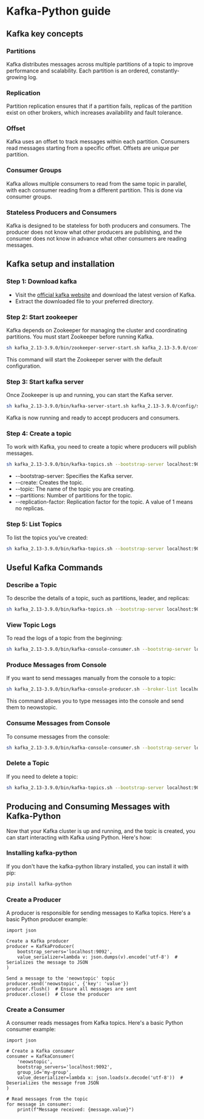 # Kafka-Python guide

## Kafka key concepts

### Partitions

Kafka distributes messages across multiple partitions of a topic to improve performance and scalability. Each partition is an ordered, constantly-growing log.

### Replication

Partition replication ensures that if a partition fails, replicas of the partition exist on other brokers, which increases availability and fault tolerance.

### Offset

Kafka uses an offset to track messages within each partition. Consumers read messages starting from a specific offset. Offsets are unique per partition.

### Consumer Groups

Kafka allows multiple consumers to read from the same topic in parallel, with each consumer reading from a different partition. This is done via consumer groups.

### Stateless Producers and Consumers

Kafka is designed to be stateless for both producers and consumers. The producer does not know what other producers are publishing, and the consumer does not know in advance what other consumers are reading messages.

## Kafka setup and installation

### Step 1: Download kafka

- Visit the [official kafka website](https://kafka.apache.org/downloads) and download the latest version of Kafka.
- Extract the downloaded file to your preferred directory. 

### Step 2: Start zookeeper

Kafka depends on Zookeeper for managing the cluster and coordinating partitions. You must start Zookeeper before running Kafka.

```bash
sh kafka_2.13-3.9.0/bin/zookeeper-server-start.sh kafka_2.13-3.9.0/config/zookeeper.properties
```

This command will start the Zookeeper server with the default configuration.

### Step 3: Start kafka server

Once Zookeeper is up and running, you can start the Kafka server.

```bash
sh kafka_2.13-3.9.0/bin/kafka-server-start.sh kafka_2.13-3.9.0/config/server.properties
```

Kafka is now running and ready to accept producers and consumers.

### Step 4: Create a topic

To work with Kafka, you need to create a topic where producers will publish messages.

```bash
sh kafka_2.13-3.9.0/bin/kafka-topics.sh --bootstrap-server localhost:9092 --create --topic neowstopic --partitions 1 --replication-factor 1
```

- --bootstrap-server: Specifies the Kafka server.
- --create: Creates the topic.
- --topic: The name of the topic you are creating.
- --partitions: Number of partitions for the topic.
- --replication-factor: Replication factor for the topic. A value of 1 means no replicas.

### Step 5: List Topics

To list the topics you’ve created:

```bash
sh kafka_2.13-3.9.0/bin/kafka-topics.sh --bootstrap-server localhost:9092 --list
```

## Useful Kafka Commands

### Describe a Topic

To describe the details of a topic, such as partitions, leader, and replicas:

```bash
sh kafka_2.13-3.9.0/bin/kafka-topics.sh --bootstrap-server localhost:9092 --describe --topic neowstopic
```

### View Topic Logs

To read the logs of a topic from the beginning:

```bash
sh kafka_2.13-3.9.0/bin/kafka-console-consumer.sh --bootstrap-server localhost:9092 --topic neowstopic --from-beginning
```

### Produce Messages from Console

If you want to send messages manually from the console to a topic:

```bash
sh kafka_2.13-3.9.0/bin/kafka-console-producer.sh --broker-list localhost:9092 --topic neowstopic
```

This command allows you to type messages into the console and send them to neowstopic.

### Consume Messages from Console

To consume messages from the console:

```bash
sh kafka_2.13-3.9.0/bin/kafka-console-consumer.sh --bootstrap-server localhost:9092 --topic neowstopic --from-beginning
```

### Delete a Topic

If you need to delete a topic:

```bash
sh kafka_2.13-3.9.0/bin/kafka-topics.sh --bootstrap-server localhost:9092 --delete --topic neowstopic
```

## Producing and Consuming Messages with Kafka-Python

Now that your Kafka cluster is up and running, and the topic is created, you can start interacting with Kafka using Python. Here's how:

### Installing kafka-python

If you don't have the kafka-python library installed, you can install it with pip:

```bash
pip install kafka-python
```

### Create a Producer

A producer is responsible for sending messages to Kafka topics. Here's a basic Python producer example:

```from kafka import KafkaProducer
import json

Create a Kafka producer
producer = KafkaProducer(
    bootstrap_servers='localhost:9092',
    value_serializer=lambda v: json.dumps(v).encode('utf-8')  # Serializes the message to JSON
)

Send a message to the 'neowstopic' topic
producer.send('neowstopic', {'key': 'value'})
producer.flush()  # Ensure all messages are sent
producer.close()  # Close the producer
```

### Create a Consumer

A consumer reads messages from Kafka topics. Here's a basic Python consumer example:

```from kafka import KafkaConsumer
import json

# Create a Kafka consumer
consumer = KafkaConsumer(
    'neowstopic',
    bootstrap_servers='localhost:9092',
    group_id='my-group',
    value_deserializer=lambda x: json.loads(x.decode('utf-8'))  # Deserializes the message from JSON
)

# Read messages from the topic
for message in consumer:
    print(f"Message received: {message.value}")
```
